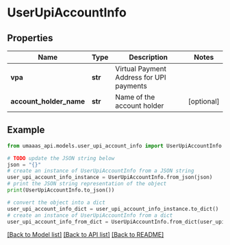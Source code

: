# UserUpiAccountInfo


## Properties

Name | Type | Description | Notes
------------ | ------------- | ------------- | -------------
**vpa** | **str** | Virtual Payment Address for UPI payments | 
**account_holder_name** | **str** | Name of the account holder | [optional] 

## Example

```python
from umaaas_api.models.user_upi_account_info import UserUpiAccountInfo

# TODO update the JSON string below
json = "{}"
# create an instance of UserUpiAccountInfo from a JSON string
user_upi_account_info_instance = UserUpiAccountInfo.from_json(json)
# print the JSON string representation of the object
print(UserUpiAccountInfo.to_json())

# convert the object into a dict
user_upi_account_info_dict = user_upi_account_info_instance.to_dict()
# create an instance of UserUpiAccountInfo from a dict
user_upi_account_info_from_dict = UserUpiAccountInfo.from_dict(user_upi_account_info_dict)
```
[[Back to Model list]](../README.md#documentation-for-models) [[Back to API list]](../README.md#documentation-for-api-endpoints) [[Back to README]](../README.md)


